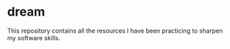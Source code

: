 # dream
This repository contains all the resources I have been practicing to sharpen my software skills.

